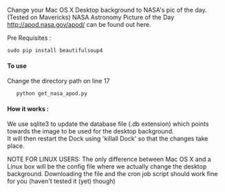 Change your Mac OS X Desktop background to NASA's pic of the day.
(Tested on Mavericks)
NASA Astronomy Picture of the Day 
http://apod.nasa.gov/apod/ can be found out here.  

Pre Requisites :
    
	sudo pip install beautifulsoup4

#### To use 
Change the directory path on line 17

       python get_nasa_apod.py

#### How it works :

We use sqlite3 to update the database file (.db extension) which points towards the image to be used for the desktop background.  
It will then restart the Dock using 'killall Dock' so that the changes take place.  

NOTE FOR LINUX USERS:
     The only difference between Mac OS X and a Linux box will be the config file where we actually change the desktop background. Downloading the file and the cron job script should work fine for you (haven't tested it (yet) though) 